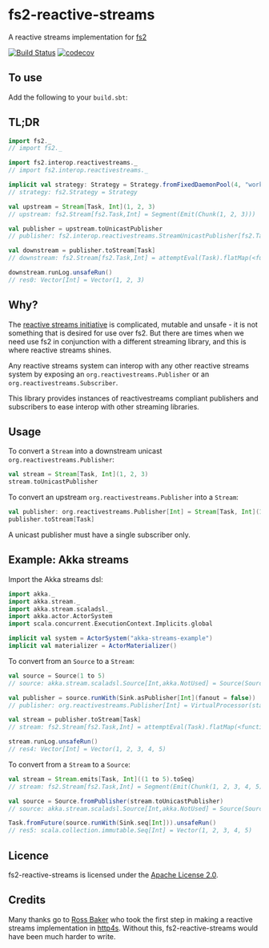 # fs2-reactive-streams
A reactive streams implementation for [fs2](https://github.com/functional-streams-for-scala/fs2)

[![Build Status](https://travis-ci.org/to-ithaca/fs2-reactive-streams.svg?branch=master)](http://travis-ci.org/to-ithaca/fs2-reactive-streams)
[![codecov](https://codecov.io/gh/to-ithaca/fs2-reactive-streams/branch/master/graph/badge.svg)](https://codecov.io/gh/to-ithaca/fs2-reactive-streams)

## To use

Add the following to your `build.sbt`:

## TL;DR


```scala
import fs2._
// import fs2._

import fs2.interop.reactivestreams._
// import fs2.interop.reactivestreams._

implicit val strategy: Strategy = Strategy.fromFixedDaemonPool(4, "worker")
// strategy: fs2.Strategy = Strategy

val upstream = Stream[Task, Int](1, 2, 3)
// upstream: fs2.Stream[fs2.Task,Int] = Segment(Emit(Chunk(1, 2, 3)))

val publisher = upstream.toUnicastPublisher
// publisher: fs2.interop.reactivestreams.StreamUnicastPublisher[fs2.Task,Int] = fs2.interop.reactivestreams.StreamUnicastPublisher@25e04d6f

val downstream = publisher.toStream[Task]
// downstream: fs2.Stream[fs2.Task,Int] = attemptEval(Task).flatMap(<function1>).flatMap(<function1>)

downstream.runLog.unsafeRun()
// res0: Vector[Int] = Vector(1, 2, 3)
```

## Why?

The [reactive streams initiative](http://www.reactive-streams.org/) is complicated, mutable and unsafe - it is not something that is desired for use over fs2.
But there are times when we need use fs2 in conjunction with a different streaming library, and this is where reactive streams shines.

Any reactive streams system can interop with any other reactive streams system by exposing an `org.reactivestreams.Publisher` or an `org.reactivestreams.Subscriber`.

This library provides instances of reactivestreams compliant publishers and subscribers to ease interop with other streaming libraries.

## Usage


To convert a `Stream` into a downstream unicast `org.reactivestreams.Publisher`:

```scala
val stream = Stream[Task, Int](1, 2, 3)
stream.toUnicastPublisher
```

To convert an upstream `org.reactivestreams.Publisher` into a `Stream`:

```scala
val publisher: org.reactivestreams.Publisher[Int] = Stream[Task, Int](1, 2, 3).toUnicastPublisher
publisher.toStream[Task]
```

A unicast publisher must have a single subscriber only.

## Example: Akka streams

Import the Akka streams dsl:

```scala
import akka._
import akka.stream._
import akka.stream.scaladsl._
import akka.actor.ActorSystem
import scala.concurrent.ExecutionContext.Implicits.global

implicit val system = ActorSystem("akka-streams-example")
implicit val materializer = ActorMaterializer()
```

To convert from an `Source` to a `Stream`:

```scala
val source = Source(1 to 5)
// source: akka.stream.scaladsl.Source[Int,akka.NotUsed] = Source(SourceShape(StatefulMapConcat.out(1044284125)))

val publisher = source.runWith(Sink.asPublisher[Int](fanout = false))
// publisher: org.reactivestreams.Publisher[Int] = VirtualProcessor(state = Publisher[StatefulMapConcat.out(1044284125)])

val stream = publisher.toStream[Task]
// stream: fs2.Stream[fs2.Task,Int] = attemptEval(Task).flatMap(<function1>).flatMap(<function1>)

stream.runLog.unsafeRun()
// res4: Vector[Int] = Vector(1, 2, 3, 4, 5)
```

To convert from a `Stream` to a `Source`:

```scala
val stream = Stream.emits[Task, Int]((1 to 5).toSeq)
// stream: fs2.Stream[fs2.Task,Int] = Segment(Emit(Chunk(1, 2, 3, 4, 5)))

val source = Source.fromPublisher(stream.toUnicastPublisher)
// source: akka.stream.scaladsl.Source[Int,akka.NotUsed] = Source(SourceShape(PublisherSource.out(72060556)))

Task.fromFuture(source.runWith(Sink.seq[Int])).unsafeRun()
// res5: scala.collection.immutable.Seq[Int] = Vector(1, 2, 3, 4, 5)
```




## Licence

fs2-reactive-streams is licensed under the [Apache License 2.0](http://www.apache.org/licenses/LICENSE-2.0).

## Credits

Many thanks go to [Ross Baker](https://github.com/rossabaker) who took the first step in making a reactive streams implementation in [http4s](https://github.com/http4s/http4s).  Without this, fs2-reactive-streams would have been much harder to write.
